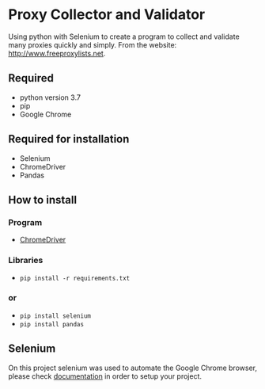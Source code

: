 # Proxy Collector and Validator
Using python with Selenium to create a program to collect and validate many proxies quickly and simply.
From the website: http://www.freeproxylists.net.

## Required 
- python version 3.7
- pip
- Google Chrome

## Required for installation
- Selenium
- ChromeDriver
- Pandas

## How to install
### Program
- [ChromeDriver](https://chromedriver.chromium.org/downloads)
### Libraries
- `pip install -r requirements.txt`
### or
- `pip install selenium`
- `pip install pandas`

## Selenium
On this project selenium was used to automate the Google Chrome browser,  please check [documentation](https://selenium-python.readthedocs.io/index.html) in order to setup your project.
